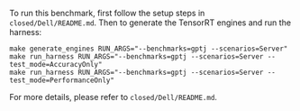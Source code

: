 To run this benchmark, first follow the setup steps in `closed/Dell/README.md`. Then to generate the TensorRT engines and run the harness:

```
make generate_engines RUN_ARGS="--benchmarks=gptj --scenarios=Server"
make run_harness RUN_ARGS="--benchmarks=gptj --scenarios=Server --test_mode=AccuracyOnly"
make run_harness RUN_ARGS="--benchmarks=gptj --scenarios=Server --test_mode=PerformanceOnly"
```

For more details, please refer to `closed/Dell/README.md`.